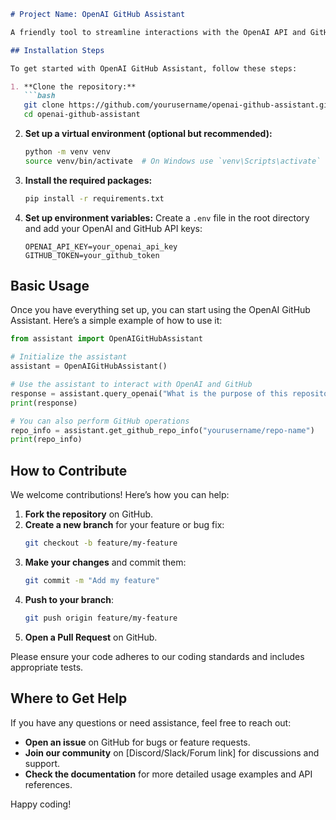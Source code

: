 ```markdown
# Project Name: OpenAI GitHub Assistant

A friendly tool to streamline interactions with the OpenAI API and GitHub for developers.

## Installation Steps

To get started with OpenAI GitHub Assistant, follow these steps:

1. **Clone the repository:**
   ```bash
   git clone https://github.com/yourusername/openai-github-assistant.git
   cd openai-github-assistant
   ```

2. **Set up a virtual environment (optional but recommended):**
   ```bash
   python -m venv venv
   source venv/bin/activate  # On Windows use `venv\Scripts\activate`
   ```

3. **Install the required packages:**
   ```bash
   pip install -r requirements.txt
   ```

4. **Set up environment variables:**
   Create a `.env` file in the root directory and add your OpenAI and GitHub API keys:
   ```plaintext
   OPENAI_API_KEY=your_openai_api_key
   GITHUB_TOKEN=your_github_token
   ```

## Basic Usage

Once you have everything set up, you can start using the OpenAI GitHub Assistant. Here’s a simple example of how to use it:

```python
from assistant import OpenAIGitHubAssistant

# Initialize the assistant
assistant = OpenAIGitHubAssistant()

# Use the assistant to interact with OpenAI and GitHub
response = assistant.query_openai("What is the purpose of this repository?")
print(response)

# You can also perform GitHub operations
repo_info = assistant.get_github_repo_info("yourusername/repo-name")
print(repo_info)
```

## How to Contribute

We welcome contributions! Here’s how you can help:

1. **Fork the repository** on GitHub.
2. **Create a new branch** for your feature or bug fix:
   ```bash
   git checkout -b feature/my-feature
   ```
3. **Make your changes** and commit them:
   ```bash
   git commit -m "Add my feature"
   ```
4. **Push to your branch**:
   ```bash
   git push origin feature/my-feature
   ```
5. **Open a Pull Request** on GitHub.

Please ensure your code adheres to our coding standards and includes appropriate tests.

## Where to Get Help

If you have any questions or need assistance, feel free to reach out:

- **Open an issue** on GitHub for bugs or feature requests.
- **Join our community** on [Discord/Slack/Forum link] for discussions and support.
- **Check the documentation** for more detailed usage examples and API references.

Happy coding!
```
